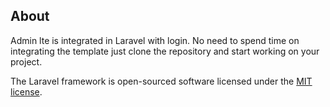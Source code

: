 ## About

Admin lte is integrated in Laravel with login. No need to spend time on integrating the template just clone the repository and start working on your project.    

The Laravel framework is open-sourced software licensed under the [MIT license](https://opensource.org/licenses/MIT).
